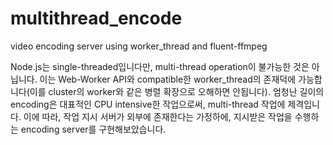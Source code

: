 # multithread_encode
video encoding server using worker_thread and fluent-ffmpeg

Node.js는 single-threaded입니다만, multi-thread operation이 불가능한 것은 아닙니다.
이는 Web-Worker API와 compatible한 worker_thread의 존재덕에 가능합니다(이를 cluster의 worker와 같은 병렬 확장으로 오해하면 안됩니다).
엄청난 길이의 encoding은 대표적인 CPU intensive한 작업으로써, multi-thread 작업에 제격입니다.
이에 따라, 작업 지시 서버가 외부에 존재한다는 가정하에, 지시받은 작업을 수행하는 encoding server를 구현해보았습니다.
